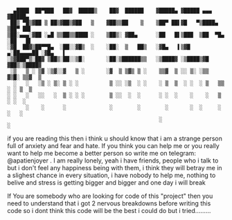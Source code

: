 ```
  ▄████  ██▀███   ██▓  █████▒    ██▓  ██████    ▓█████▄ ▓█████ ▄▄▄      ▓█████▄ 
 ██▒ ▀█▒▓██ ▒ ██▒▓██▒▓██   ▒    ▓██▒▒██    ▒    ▒██▀ ██▌▓█   ▀▒████▄    ▒██▀ ██▌
▒██░▄▄▄░▓██ ░▄█ ▒▒██▒▒████ ░    ▒██▒░ ▓██▄      ░██   █▌▒███  ▒██  ▀█▄  ░██   █▌
░▓█  ██▓▒██▀▀█▄  ░██░░▓█▒  ░    ░██░  ▒   ██▒   ░▓█▄   ▌▒▓█  ▄░██▄▄▄▄██ ░▓█▄   ▌
░▒▓███▀▒░██▓ ▒██▒░██░░▒█░       ░██░▒██████▒▒   ░▒████▓ ░▒████▒▓█   ▓██▒░▒████▓ 
 ░▒   ▒ ░ ▒▓ ░▒▓░░▓   ▒ ░       ░▓  ▒ ▒▓▒ ▒ ░    ▒▒▓  ▒ ░░ ▒░ ░▒▒   ▓▒█░ ▒▒▓  ▒ 
  ░   ░   ░▒ ░ ▒░ ▒ ░ ░          ▒ ░░ ░▒  ░ ░    ░ ▒  ▒  ░ ░  ░ ▒   ▒▒ ░ ░ ▒  ▒ 
░ ░   ░   ░░   ░  ▒ ░ ░ ░        ▒ ░░  ░  ░      ░ ░  ░    ░    ░   ▒    ░ ░  ░ 
      ░    ░      ░              ░        ░        ░       ░  ░     ░  ░   ░    
                                                 ░                       ░      

   ```


if you are reading this then i think u should know that i am a strange person full of anxiety and fear and hate. If you think you can help me or you really want to help me become a better person so write me on telegram: @apatienjoyer . I am really lonely, yeah i have friends, people who i talk to but i don't feel any happiness being with them, i think they will betray me in a slighest chance in every situation, i have nobody to help me, nothing to belive and stress is getting bigger and bigger and one day i will break

If You are somebody who are looking for code of this "project" then you need to understand that i got 2 nervous breakdowns before writing this code so i dont think this code will be the best i could do but i tried.........

